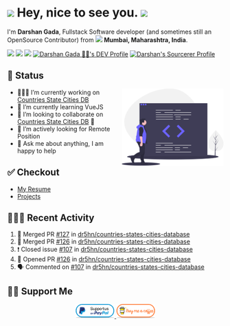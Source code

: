 <h1>
  <img src="https://emojis.slackmojis.com/emojis/images/1531849430/4246/blob-sunglasses.gif?1531849430" width="30"/> Hey, nice to see you. <a href="https://github.com/dr5hn"><img src="https://badges.pufler.dev/visits/dr5hn/dr5hn?style=flat-square&color=yellow&logo=github"></a>
</h1>

<p>I'm <b>Darshan Gada</b>, Fullstack Software developer (and sometimes still an OpenSource Contributor) from <img src="https://image.flaticon.com/icons/svg/197/197419.svg" width="13"/> <b>Mumbai, Maharashtra, India</b>. </p>

<a href="mailto:gadadarshan@gmail.com?subject=%5BGitHub%5D%20%F0%9F%94%A5Contact&body=Hello%20Darshan%2C%0D%0A%0D%0AI've%20seen%20your%20Github%20Profile%2C%20I%20want%20to"><img src="https://img.shields.io/badge/e‑mail-D14836.svg?style=for-the-badge&logo=GMail&logoColor=white" /></a>
<a href="https://linkedin.com/in/dr5hn"><img src="https://img.shields.io/badge/linkedin-0077B5.svg?style=for-the-badge&logo=linkedin&logoColor=white" /></a>
<a href="https://twitter.com/dr5hn"><img src="https://img.shields.io/badge/twitter-1DA1F2.svg?style=for-the-badge&logo=twitter&logoColor=white&logoHeight=40" /></a>
<a href="https://dev.to/dr5hn"><img src="https://img.shields.io/badge/-DEV.TO-000000?style=for-the-badge&logo=dev.to&logoColor=white&logoHeight=40" alt="Darshan Gada 👨‍💻's DEV Profile" /></a>
<a href="https://sourcerer.io/dr5hn"><img src="https://sourcerer.io/icons/logo-sharing.svg" height="28" alt="Darshan's Sourcerer Profile"></a>

<!-- Talking about you -->
## 📃 Status

<!-- Any image aligned to the right. Beware the width -->
<img width="47%" align="right" alt="Github" src="https://raw.githubusercontent.com/dr5hn/dr5hn/main/.github/resources/code-review.svg" />

- 👨🏽‍💻 I’m currently working on [Countries State Cities DB](https://github.com/dr5hn/countries-states-cities-database)
- 🌱 I’m currently learning VueJS
- 👯 I’m looking to collaborate on [Countries State Cities DB](https://github.com/dr5hn/countries-states-cities-database) 🤝
- 🔎 I’m actively looking for Remote Position
- 💬 Ask me about anything, I am happy to help

## ✅ Checkout
- [My Resume](https://github.com/dr5hn/resume)
- [Projects](https://github.com/dr5hn/resume/blob/main/projects.md)

## 👨🏻‍💻 Recent Activity
<!--START_SECTION:activity-->
1. 🎉 Merged PR [#127](https://github.com/dr5hn/countries-states-cities-database/pull/127) in [dr5hn/countries-states-cities-database](https://github.com/dr5hn/countries-states-cities-database)
2. 🎉 Merged PR [#126](https://github.com/dr5hn/countries-states-cities-database/pull/126) in [dr5hn/countries-states-cities-database](https://github.com/dr5hn/countries-states-cities-database)
3. ❗️ Closed issue [#107](https://github.com/dr5hn/countries-states-cities-database/issues/107) in [dr5hn/countries-states-cities-database](https://github.com/dr5hn/countries-states-cities-database)
4. 💪 Opened PR [#126](https://github.com/dr5hn/countries-states-cities-database/pull/126) in [dr5hn/countries-states-cities-database](https://github.com/dr5hn/countries-states-cities-database)
5. 🗣 Commented on [#107](https://github.com/dr5hn/countries-states-cities-database/issues/107) in [dr5hn/countries-states-cities-database](https://github.com/dr5hn/countries-states-cities-database)
<!--END_SECTION:activity-->

## 🙋‍♂️ Support Me
<p align="center">
  <a href="https://www.paypal.me/dr5hn" target="_blank">
      <img width="18%" alt="Donate with Paypal" src="https://raw.githubusercontent.com/dr5hn/dr5hn/main/.github/resources/support-paypal.png"/>
  </a>
  <a href="https://ko-fi.com/dr5hn" target="_blank">
      <img width="18%" alt="Buy me a coffee" src="https://raw.githubusercontent.com/dr5hn/dr5hn/main/.github/resources/support-buy-coffee.png"/>
  </a>
</p>

<!--
**dr5hn/dr5hn** is a ✨ _special_ ✨ repository because its `README.md` (this file) appears on your GitHub profile.
-->
